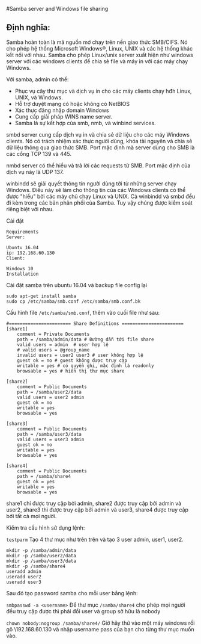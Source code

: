 #Samba server and Windows file sharing
## Định nghĩa:
Samba hoàn toàn là mã nguồn mở chạy trên nền giao thức SMB/CIFS. Nó cho phép hệ thống Microsoft Windows®, Linux, UNIX và các hệ thống khác kết nối với nhau. Samba cho phép Linux/unix server xuất hiện như windows server với các windows clients để chia sẻ file và máy in với các máy chạy Windows.

Với samba, admin có thể:

- Phục vụ cây thư mục và dịch vụ in cho các máy clients chạy hđh Linux, UNIX, và Windows.
- Hỗ trợ duyệt mạng có hoặc không có NetBIOS
- Xác thực đăng nhập domain Windows
- Cung cấp giải pháp WINS name server.
- Samba là sự kết hợp của smb, nmb, và winbind services.

smbd server cung cấp dịch vụ in và chia sẻ dữ liệu cho các máy Windows clients. Nó có trách nhiệm xác thực người dùng, khóa tài nguyên và chia sẻ dữ liệu thông qua giao thức SMB. Port mặc định mà server dùng cho SMB là các cổng TCP 139 và 445.

nmbd server có thể hiểu và trả lời các requests từ SMB. Port mặc định của dịch vụ này là UDP 137.

winbindd sẽ giải quyết thông tin người dùng tới từ những server chạy Windows. Điều này sẽ làm cho thông tin của các Windows clients có thể được "hiểu" bởi các máy chủ chạy Linux và UNIX. Cả winbindd và smbd đều đi kèm trong các bản phân phối của Samba. Tuy vậy chúng được kiểm soát riêng biệt với nhau.

Cài đặt
```
Requirements
Server:

Ubuntu 16.04
ip: 192.168.60.130
Client:

Windows 10
Installation
```
Cài đặt samba trên ubuntu 16.04 và backup file config lại
```
sudo apt-get install samba
sudo cp /etc/samba/smb.conf /etc/samba/smb.conf.bk
```

Cấu hình file `/etc/samba/smb.conf`, thêm vào cuối file như sau:
```
#======================= Share Definitions =======================
[share1]
	comment = Private Documents
	path = /samba/admin/data # Đường dẫn tới file share 
	valid users = admin  # user hợp lệ 
	# valid users = @group_name
	invalid users = user2 user3 # user không hợp lệ 
	guest ok = no # guest không được truy cập 
	writable = yes # có quyền ghi, mặc định là readonly
	browsable = yes # hiển thị thư mục share 

[share2]
	comment = Public Documents
	path = /samba/user2/data
	valid users = user2 admin
	guest ok = no
	writable = yes
	browsable = yes

[share3]
	comment = Public Documents
	path = /samba/user3/data
	valid users = user3 admin
	guest ok = no
	writable = yes
	browsable = yes

[share4]
	comment = Public Documents
	path = /samba/share4
	guest ok = yes
	writable = yes
	browsable = yes
 ```
share1 chỉ được truy cập bởi admin, share2 được truy cập bởi admin và user2, share3 thì được truy cập bởi admin và user3, share4 được truy cập bởi tất cả mọi người.

Kiểm tra cấu hình sử dụng lệnh:

`testparm`
Tạo 4 thư mục như trên trên và tạo 3 user admin, user1, user2.
```
mkdir -p /samba/admin/data
mkdir -p /samba/user2/data	
mkdir -p /samba/user3/data
mkdir -p /samba/share4
useradd admin
useradd user2
useradd user3
```
Sau đó tạo password samba cho mỗi user bằng lệnh:

`smbpasswd -a <username>`
Để thư mục `/samba/share4` cho phép mọi người đều truy cập được thì phải đổi user và group sở hữu là nobody

`chown nobody:nogroup /samba/share4/`
Giờ hãy thử vào một máy windows rồi gõ \\192.168.60.130 và nhập username pass của bạn cho từng thư mục muốn vào.
